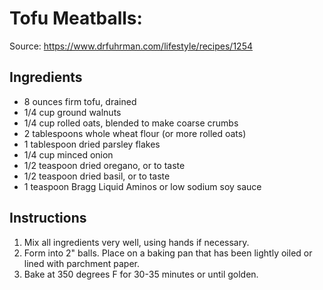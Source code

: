 # Tofu Meatballs: 

Source: https://www.drfuhrman.com/lifestyle/recipes/1254

## Ingredients
* 8 ounces firm tofu, drained
* 1/4 cup ground walnuts
* 1/4 cup rolled oats, blended to make coarse crumbs
* 2 tablespoons whole wheat flour (or more rolled oats)
* 1 tablespoon dried parsley flakes
* 1/4 cup minced onion
* 1/2 teaspoon dried oregano, or to taste
* 1/2 teaspoon dried basil, or to taste
* 1 teaspoon Bragg Liquid Aminos or low sodium soy sauce

## Instructions
1. Mix all ingredients very well, using hands if necessary.
2. Form into 2" balls. Place on a baking pan that has been lightly oiled or lined with parchment paper.
3. Bake at 350 degrees F for 30-35 minutes or until golden.
